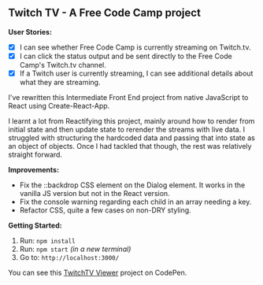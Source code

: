 ## Twitch TV -  A Free Code Camp project

**User Stories:**
- [x] I can see whether Free Code Camp is currently streaming on Twitch.tv.
- [x] I can click the status output and be sent directly to the Free Code Camp's
 Twitch.tv channel.
- [x] If a Twitch user is currently streaming, I can see additional details 
about what they are streaming.

I've rewritten this Intermediate Front End project from native JavaScript to 
React using Create-React-App. 

I learnt a lot from Reactifying this project, mainly around how to render from 
initial state and then update state to rerender the streams with live data. I 
struggled with structuring the hardcoded data and passing that into state as an 
object of objects. Once I had tackled that though, the rest was relatively 
straight forward.

**Improvements:**
- Fix the ::backdrop CSS element on the Dialog element. It works in the vanilla
JS version but not in the React version.
- Fix the console warning regarding each child in an array needing a key.
- Refactor CSS, quite a few cases on non-DRY styling.

**Getting Started:**
 1. Run: `npm install`
 2. Run: `npm start` _(in a new terminal)_
 3. Go to: `http://localhost:3000/`

You can see this [TwitchTV Viewer](https://codepen.io/Pagey/pen/VybzaY) project 
on CodePen.